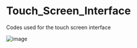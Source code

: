 # Touch_Screen_Interface
Codes used for the touch screen interface

![image](https://github.com/user-attachments/assets/acbb23e4-441a-4693-88fc-804b2b04fbce)
